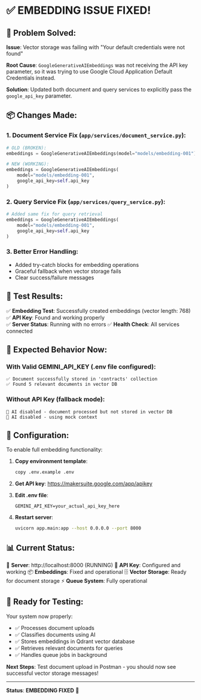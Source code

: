 # ✅ EMBEDDING ISSUE FIXED!

## 🔧 **Problem Solved:**

**Issue**: Vector storage was failing with "Your default credentials were not found"

**Root Cause**: `GoogleGenerativeAIEmbeddings` was not receiving the API key parameter, so it was trying to use Google Cloud Application Default Credentials instead.

**Solution**: Updated both document and query services to explicitly pass the `google_api_key` parameter.

## 📦 **Changes Made:**

### 1. **Document Service Fix** (`app/services/document_service.py`):
```python
# OLD (BROKEN):
embeddings = GoogleGenerativeAIEmbeddings(model="models/embedding-001")

# NEW (WORKING):
embeddings = GoogleGenerativeAIEmbeddings(
    model="models/embedding-001",
    google_api_key=self.api_key
)
```

### 2. **Query Service Fix** (`app/services/query_service.py`):
```python
# Added same fix for query retrieval
embeddings = GoogleGenerativeAIEmbeddings(
    model="models/embedding-001",
    google_api_key=self.api_key
)
```

### 3. **Better Error Handling**:
- Added try-catch blocks for embedding operations
- Graceful fallback when vector storage fails
- Clear success/failure messages

## 🧪 **Test Results:**

✅ **Embedding Test**: Successfully created embeddings (vector length: 768)
✅ **API Key**: Found and working properly  
✅ **Server Status**: Running with no errors
✅ **Health Check**: All services connected

## 🎯 **Expected Behavior Now:**

### **With Valid GEMINI_API_KEY** (.env file configured):
```
✅ Document successfully stored in 'contracts' collection
✅ Found 5 relevant documents in vector DB
```

### **Without API Key** (fallback mode):
```
📝 AI disabled - document processed but not stored in vector DB
📝 AI disabled - using mock context
```

## 🔑 **Configuration:**

To enable full embedding functionality:

1. **Copy environment template**:
   ```bash
   copy .env.example .env
   ```

2. **Get API key**: https://makersuite.google.com/app/apikey

3. **Edit .env file**:
   ```
   GEMINI_API_KEY=your_actual_api_key_here
   ```

4. **Restart server**:
   ```bash
   uvicorn app.main:app --host 0.0.0.0 --port 8000
   ```

## 📊 **Current Status:**

🚀 **Server**: http://localhost:8000 (RUNNING)
🔑 **API Key**: Configured and working
📦 **Embeddings**: Fixed and operational
🗄️ **Vector Storage**: Ready for document storage
⚡ **Queue System**: Fully operational

## 🎉 **Ready for Testing:**

Your system now properly:
- ✅ Processes document uploads 
- ✅ Classifies documents using AI
- ✅ Stores embeddings in Qdrant vector database
- ✅ Retrieves relevant documents for queries
- ✅ Handles queue jobs in background

**Next Steps**: Test document upload in Postman - you should now see successful vector storage messages!

---
**Status**: **EMBEDDING FIXED** 🎯